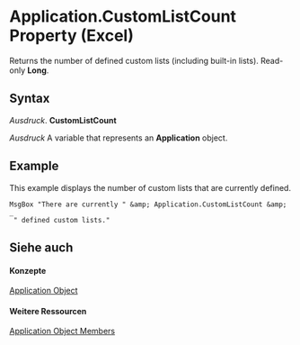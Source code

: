 
# Application.CustomListCount Property (Excel)

Returns the number of defined custom lists (including built-in lists). Read-only  **Long**.


## Syntax

 _Ausdruck_. **CustomListCount**

 _Ausdruck_ A variable that represents an **Application** object.


## Example

This example displays the number of custom lists that are currently defined.


```
MsgBox "There are currently " &amp; Application.CustomListCount &amp; _ 
 " defined custom lists."
```


## Siehe auch


#### Konzepte


[Application Object](19b73597-5cf9-4f56-8227-b5211f657f6f.md)
#### Weitere Ressourcen


[Application Object Members](http://msdn.microsoft.com/library/4cb9ca42-8d07-cc9c-2d80-4eb9a5921e1e%28Office.15%29.aspx)